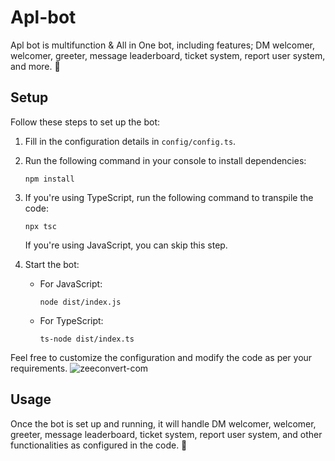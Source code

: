 # Apl-bot

Apl bot is multifunction & All in One bot, including features; DM welcomer, welcomer, greeter, message leaderboard, ticket system, report user system, and more. 🚀

## Setup
Follow these steps to set up the bot:

1. Fill in the configuration details in `config/config.ts`.
2. Run the following command in your console to install dependencies:
    ```
    npm install
    ```
3. If you're using TypeScript, run the following command to transpile the code:
    ```
    npx tsc
    ```
   If you're using JavaScript, you can skip this step.

4. Start the bot:
   - For JavaScript:
     ```
     node dist/index.js
     ```
   - For TypeScript:
     ```
     ts-node dist/index.ts
     ```

Feel free to customize the configuration and modify the code as per your requirements.
![zeeconvert-com](https://github.com/iLxlo/Apl-bot/assets/98545753/cfd00b34-5745-45a3-b888-b1f818735493)

## Usage
Once the bot is set up and running, it will handle DM welcomer, welcomer, greeter, message leaderboard, ticket system, report user system, and other functionalities as configured in the code. 🎉
